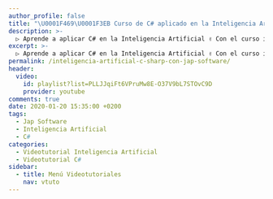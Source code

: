 ```yaml
---
author_profile: false
title: "\U0001F469‍\U0001F3EB Curso de C# aplicado en la Inteligencia Artificial con Jap Software"
description: >-
  ▷ Aprende a aplicar C# en la Inteligencia Artificial ✌️ Con el curso impartido por Jap Software
excerpt: >-
  ▷ Aprende a aplicar C# en la Inteligencia Artificial ✌️ Con el curso impartido por Jap Software
permalink: /inteligencia-artificial-c-sharp-con-jap-software/
header:
  video:
    id: playlist?list=PLLJJqiFt6VPruMw8E-O37V9bL7STOvC9D
    provider: youtube
comments: true
date: 2020-01-20 15:35:00 +0200
tags:
  - Jap Software
  - Inteligencia Artificial
  - C#
categories:
  - Videotutorial Inteligencia Artificial
  - Videotutorial C#
sidebar:
  - title: Menú Videotutoriales
    nav: vtuto
---
```

